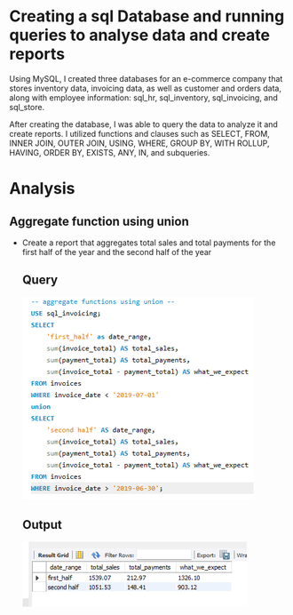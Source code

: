 # Creating a sql Database and running queries to analyse data and create reports

Using MySQL, I created three databases for an e-commerce company that stores inventory data, invoicing data, as well as customer and orders data, along with employee information: sql_hr, sql_inventory, sql_invoicing, and sql_store.

After creating the database, I was able to query the data to analyze it and create reports. I utilized functions and clauses such as SELECT, FROM, INNER JOIN, OUTER JOIN, USING, WHERE, GROUP BY, WITH ROLLUP, HAVING, ORDER BY, EXISTS, ANY, IN, and subqueries.


# Analysis
## Aggregate function using union

* Create a report that aggregates total sales and total payments for the first half of the year and the second half of the year

    ## Query
    ![input of aggregate functions using union](<Screenshot 2024-12-15 183822.png>)

    ## Output
    ![output of aggregate functions using union](<Screenshot 2024-12-15 184025.png>)


